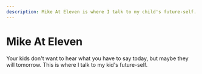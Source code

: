 ```yaml
---
description: Mike At Eleven is where I talk to my child's future-self.
---
```


# Mike At Eleven

Your kids don't want to hear what you have to say today, but maybe they will
tomorrow. This is where I talk to my kid's future-self.

